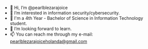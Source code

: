 - 👋 Hi, I’m @pearlblezarajoice
- 👀 I’m interested in information security/cybersecurity.
- 🌱 I'm a 4th Year - Bachelor of Science in Information Technology student.
- 💞️ I’m looking forward to learn.
- 📫 You can reach me through my e-mail: pearlblezarajoiceholanda@gmail.com

<!---
pearlblezarajoice/pearlblezarajoice is a ✨ special ✨ repository because its `README.md` (this file) appears on your GitHub profile.
You can click the Preview link to take a look at your changes.
--->
